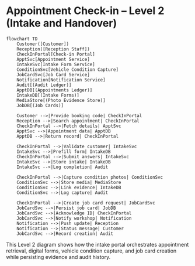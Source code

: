 # Appointment Check-in – Level 2 (Intake and Handover)

```mermaid
flowchart TD
    Customer([Customer])
    Reception([Reception Staff])
    CheckInPortal[Check-in Portal]
    ApptSvc[Appointment Service]
    IntakeSvc[Intake Form Service]
    ConditionSvc[Vehicle Condition Capture]
    JobCardSvc[Job Card Service]
    Notification[Notification Service]
    Audit[(Audit Ledger)]
    ApptDB[(Appointments Ledger)]
    IntakeDB[(Intake Forms)]
    MediaStore[(Photo Evidence Store)]
    JobDB[(Job Cards)]

    Customer -->|Provide booking code| CheckInPortal
    Reception -->|Search appointment| CheckInPortal
    CheckInPortal -->|Fetch details| ApptSvc
    ApptSvc -->|Appointment data| ApptDB
    ApptDB -->|Return record| CheckInPortal

    CheckInPortal -->|Validate customer| IntakeSvc
    IntakeSvc -->|Prefill form| IntakeDB
    CheckInPortal -->|Submit answers| IntakeSvc
    IntakeSvc -->|Store intake| IntakeDB
    IntakeSvc -->|Log completion| Audit

    CheckInPortal -->|Capture condition photos| ConditionSvc
    ConditionSvc -->|Store media| MediaStore
    ConditionSvc -->|Link evidence| IntakeDB
    ConditionSvc -->|Log capture| Audit

    CheckInPortal -->|Create job card request| JobCardSvc
    JobCardSvc -->|Persist job card| JobDB
    JobCardSvc -->|Acknowledge ID| CheckInPortal
    JobCardSvc -->|Notify workshop| Notification
    Notification -->|Push update| Reception
    Notification -->|Status message| Customer
    JobCardSvc -->|Record creation| Audit
```

This Level 2 diagram shows how the intake portal orchestrates appointment retrieval, digital forms, vehicle condition capture, and job card creation while persisting evidence and audit history.
